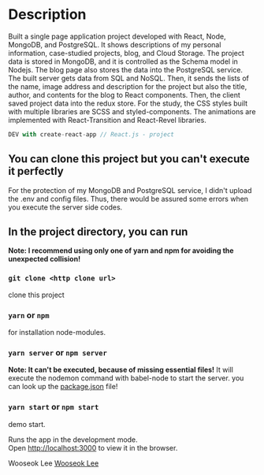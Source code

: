 <h1>Description</h1>
  Built a single page application project developed with React, Node, MongoDB, and PostgreSQL. It shows descriptions of my personal information, case-studied projects, blog, and Cloud Storage. The project data is stored in MongoDB, and it is controlled as the Schema model in Nodejs. The blog page also stores the data into the PostgreSQL service. The built server gets data from SQL and NoSQL. Then, it sends the lists of the name, image address and description for the project but also the title, author, and contents for the blog to React components. Then, the client saved project data into the redux store. For the study, the CSS styles built with multiple libraries are SCSS and styled-components. The animations are implemented with React-Transition and React-Revel libraries.
<br/>

```js
DEV with create-react-app // React.js - project
```

<h2>You can clone this project but you can't execute it perfectly</h2>
  
For the protection of my MongoDB and PostgreSQL service, I didn't upload the .env and config files. Thus, there would be assured some errors when you execute the server side codes.

<h2>In the project directory, you can run</h2>

**Note: I recommend using only one of yarn and npm for avoiding the unexpected collision!**

### `git clone <http clone url>` 
clone this project<br/>

### `yarn` or `npm`
for installation node-modules.<br/>

### `yarn server` or `npm server`
**Note: It can't be executed, because of missing essential files!**
It will execute the nodemon command with babel-node to start the server. 
you can look up the [package.json](https://github.com/wlee2/CodeViewer/blob/master/package.json) file!<br/>

### `yarn start` or `npm start`
demo start.<br/>

Runs the app in the development mode.<br>
Open [http://localhost:3000](http://localhost:3000) to view it in the browser.


Wooseok Lee
[Wooseok Lee](https://github.com/wlee2)
